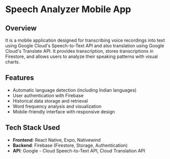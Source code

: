 # Speech Analyzer Mobile App

## Overview
It is a mobile application designed for transcribing voice recordings into text using Google Cloud's Speech-to-Text API and also translation using Google Cloud's Translate API. It provides transcription, stores transcriptions in Firestore, and allows users to analyze their speaking patterns with visual charts.

## Features
- Automatic language detection (including Indian languages)
- User authentication with Firebase
- Historical data storage and retrieval
- Word frequency analysis and visualization
- Mobile-friendly interface with responsive design

## Tech Stack Used
- **Frontend**: React Native, Expo, Nativewind
- **Backend**: Firebase (Firestore, Storage, Authentication)
- **API**: Google - Cloud Speech-to-Text API, Cloud Translation API


